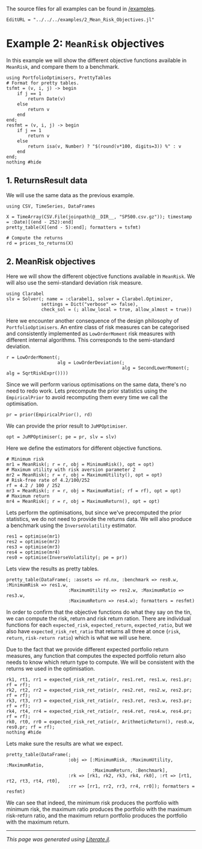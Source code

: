 The source files for all examples can be found in [/examples](https://github.com/dcelisgarza/PortfolioOptimiser.jl/tree/main/examples/).

```@meta
EditURL = "../../../examples/2_Mean_Risk_Objectives.jl"
```

# Example 2: `MeanRisk` objectives

In this example we will show the different objective functions available in `MeanRisk`, and compare them to a benchmark.

````@example 2_Mean_Risk_Objectives
using PortfolioOptimisers, PrettyTables
# Format for pretty tables.
tsfmt = (v, i, j) -> begin
    if j == 1
        return Date(v)
    else
        return v
    end
end;
resfmt = (v, i, j) -> begin
    if j == 1
        return v
    else
        return isa(v, Number) ? "$(round(v*100, digits=3)) %" : v
    end
end;
nothing #hide
````

## 1. ReturnsResult data

We will use the same data as the previous example.

````@example 2_Mean_Risk_Objectives
using CSV, TimeSeries, DataFrames

X = TimeArray(CSV.File(joinpath(@__DIR__, "SP500.csv.gz")); timestamp = :Date)[(end - 252):end]
pretty_table(X[(end - 5):end]; formatters = tsfmt)

# Compute the returns
rd = prices_to_returns(X)
````

## 2. MeanRisk objectives

Here we will show the different objective functions available in `MeanRisk`. We will also use the semi-standard deviation risk measure.

````@example 2_Mean_Risk_Objectives
using Clarabel
slv = Solver(; name = :clarabel1, solver = Clarabel.Optimizer,
             settings = Dict("verbose" => false),
             check_sol = (; allow_local = true, allow_almost = true))
````

Here we encounter another consequence of the design philosophy of `PortfolioOptimisers`. An entire class of risk measures can be categorised and consistently implemented as `LowOrderMoment` risk measures with different internal algorithms. This corresponds to the semi-standard deviation.

````@example 2_Mean_Risk_Objectives
r = LowOrderMoment(;
                   alg = LowOrderDeviation(;
                                           alg = SecondLowerMoment(; alg = SqrtRiskExpr())))
````

Since we will perform various optimisations on the same data, there's no need to redo work. Lets precompute the prior statistics using the `EmpiricalPrior` to avoid recomputing them every time we call the optimisation.

````@example 2_Mean_Risk_Objectives
pr = prior(EmpiricalPrior(), rd)
````

We can provide the prior result to `JuMPOptimiser`.

````@example 2_Mean_Risk_Objectives
opt = JuMPOptimiser(; pe = pr, slv = slv)
````

Here we define the estimators for different objective functions.

````@example 2_Mean_Risk_Objectives
# Minimum risk
mr1 = MeanRisk(; r = r, obj = MinimumRisk(), opt = opt)
# Maximum utility with risk aversion parameter 2
mr2 = MeanRisk(; r = r, obj = MaximumUtility(), opt = opt)
# Risk-free rate of 4.2/100/252
rf = 4.2 / 100 / 252
mr3 = MeanRisk(; r = r, obj = MaximumRatio(; rf = rf), opt = opt)
# Maximum return
mr4 = MeanRisk(; r = r, obj = MaximumReturn(), opt = opt)
````

Lets perform the optimisations, but since we've precomputed the prior statistics, we do not need to provide the returns data. We will also produce a benchmark using the `InverseVolatility` estimator.

````@example 2_Mean_Risk_Objectives
res1 = optimise(mr1)
res2 = optimise(mr2)
res3 = optimise(mr3)
res4 = optimise(mr4)
res0 = optimise(InverseVolatility(; pe = pr))
````

Lets view the results as pretty tables.

````@example 2_Mean_Risk_Objectives
pretty_table(DataFrame(; :assets => rd.nx, :benchmark => res0.w, :MinimumRisk => res1.w,
                       :MaximumUtility => res2.w, :MaximumRatio => res3.w,
                       :MaximumReturn => res4.w); formatters = resfmt)
````

In order to confirm that the objective functions do what they say on the tin, we can compute the risk, return and risk return ration. There are individual functions for each `expected_risk`, `expected_return`, `expected_ratio`, but we also have `expected_risk_ret_ratio` that returns all three at once (`risk`, `return`, `risk-return ratio`) which is what we will use here.

Due to the fact that we provide different expected portfolio return measures, any function that computes the expected portfolio return also needs to know which return type to compute. We will be consistent with the returns we used in the optimisation.

````@example 2_Mean_Risk_Objectives
rk1, rt1, rr1 = expected_risk_ret_ratio(r, res1.ret, res1.w, res1.pr; rf = rf);
rk2, rt2, rr2 = expected_risk_ret_ratio(r, res2.ret, res2.w, res2.pr; rf = rf);
rk3, rt3, rr3 = expected_risk_ret_ratio(r, res3.ret, res3.w, res3.pr; rf = rf);
rk4, rt4, rr4 = expected_risk_ret_ratio(r, res4.ret, res4.w, res4.pr; rf = rf);
rk0, rt0, rr0 = expected_risk_ret_ratio(r, ArithmeticReturn(), res0.w, res0.pr; rf = rf);
nothing #hide
````

Lets make sure the results are what we expect.

````@example 2_Mean_Risk_Objectives
pretty_table(DataFrame(;
                       :obj => [:MinimumRisk, :MaximumUtility, :MaximumRatio,
                                :MaximumReturn, :Benchmark],
                       :rk => [rk1, rk2, rk3, rk4, rk0], :rt => [rt1, rt2, rt3, rt4, rt0],
                       :rr => [rr1, rr2, rr3, rr4, rr0]); formatters = resfmt)
````

We can see that indeed, the minimum risk produces the portfolio with minimum risk, the maximum ratio produces the portfolio with the maximum risk-return ratio, and the maximum return portfolio produces the portfolio with the maximum return.

* * *

*This page was generated using [Literate.jl](https://github.com/fredrikekre/Literate.jl).*
